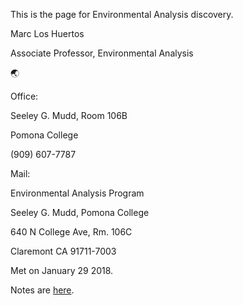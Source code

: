 This is the page for Environmental Analysis discovery.

Marc Los Huertos

Associate Professor, Environmental Analysis

🌏
 
Office:

Seeley G. Mudd, Room 106B

Pomona College

(909) 607-7787


Mail: 

Environmental Analysis Program 

Seeley G. Mudd, Pomona College 

640 N College Ave, Rm. 106C

Claremont CA 91711-7003


Met on January 29 2018.

Notes are [here]().
